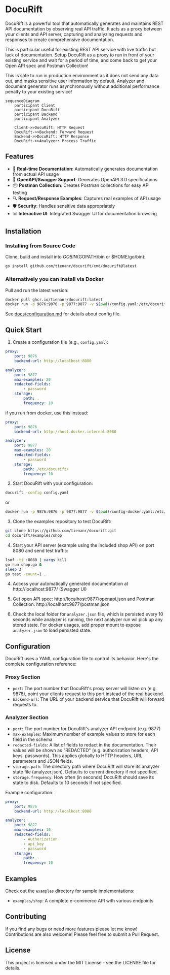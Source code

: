 # DocuRift

DocuRift is a powerful tool that automatically generates and maintains REST API documentation by observing real API traffic. It acts as a proxy between your clients and API server, capturing and analyzing requests and responses to create comprehensive documentation.

This is particular useful for existing REST API service with live traffic but lack of documentation. Setup DocuRift as a proxy to run in front of your existing service and wait for a period of time, and come back to get your Open API spec and Postman Collection! 

This is safe to run in production environment as it does not send any data out, and masks sensitive user information by default. Analyzer and document generator runs asynchronously without additional performance penalty to your existing service!

```mermaid
sequenceDiagram
    participant Client
    participant DocuRift
    participant Backend
    participant Analyzer
    
    Client->>DocuRift: HTTP Request
    DocuRift->>Backend: Forward Request
    Backend->>DocuRift: HTTP Response
    DocuRift->>Analyzer: Process Traffic
```

## Features

- 🔄 **Real-time Documentation**: Automatically generates documentation from actual API usage
- 📝 **OpenAPI/Swagger Support**: Generates OpenAPI 3.0 specifications
- 📦 **Postman Collection**: Creates Postman collections for easy API testing
- 🔍 **Request/Response Examples**: Captures real examples of API usage
- 🛡️ **Security**: Handles sensitive data appropriately
- 📊 **Interactive UI**: Integrated Swagger UI for documentation browsing

## Installation

### Installing from Source Code

Clone, build and install into $GOBIN ($GOPATH/bin or $HOME/go/bin):

```bash
go install github.com/tienanr/docurift/cmd/docurift@latest
```

### Alternatively you can install via Docker

Pull and run the latest version:

```bash
docker pull ghcr.io/tienanr/docurift:latest
docker run -p 9876:9876 -p 9877:9877 -v $(pwd)/config.yaml:/etc/docurift/config.yaml ghcr.io/tienanr/docurift:latest
```

See [docs/configuration.md](docs/configuration.md) for details about config file.

## Quick Start

1. Create a configuration file (e.g., `config.yaml`):
```yaml
proxy:
    port: 9876
    backend-url: http://localhost:8080

analyzer:
    port: 9877
    max-examples: 20
    redacted-fields:
        - password
    storage:
        path: .
        frequency: 10
```
if you run from docker, use this instead:
```yaml
proxy:
    port: 9876
    backend-url: http://host.docker.internal:8080

analyzer:
    port: 9877
    max-examples: 20
    redacted-fields:
        - password
    storage:
        path: /etc/docurift/
        frequency: 10
```

2. Start DocuRift with your configuration:
```bash
docurift -config config.yaml
```
or
```bash
docker run -p 9876:9876 -p 9877:9877 -v $(pwd)/config-docker.yaml:/etc/docurift/config.yaml ghcr.io/tienanr/docurift:latest
```

3. Clone the examples repository to test DocuRift:
```bash
git clone https://github.com/tienanr/docurift.git 
cd docurift/examples/shop
```

4. Start your API server (example using the included shop API) on port 8080 and send test traffic:
```bash
lsof -ti :8080 | xargs kill
go run shop.go &
sleep 3
go test -count=1 .
```

4. Access your automatically generated documentation at http://localhost:9877/ (Swagger UI)

5. Get open API spec: http://localhost:9877/openapi.json and Postman Collection: http://localhost:9877/postman.json

6. Check the local folder for `analyzer.json` file, which is persisted every 10 seconds while analyzer is running, the next analyzer run wil pick up any stored state. For docker usages, add proper mount to expose `analyzer.json` to load persisted state.

## Configuration

DocuRift uses a YAML configuration file to control its behavior. Here's the complete configuration reference:

### Proxy Section
- `port`: The port number that DocuRift's proxy server will listen on (e.g. 9876), point your clients request to this port instead of the real backend.
- `backend-url`: The URL of your backend service that DocuRift will forward requests to.

### Analyzer Section  
- `port`: The port number for DocuRift's analyzer API endpoint (e.g. 9877)
- `max-examples`: Maximum number of example values to store for each field in the schema
- `redacted-fields`: A list of fields to redact in the documentation. Their values will be shown as "REDACTED" (e.g. authorization headers, API keys, passwords). This applies globally to HTTP headers, URL parameters and JSON fields.
- `storage.path`: The directory path where DocuRift will store its analyzer state file (analyzer.json). Defaults to current directory if not specified.
- `storage.frequency`: How often (in seconds) DocuRift should save its state to disk. Defaults to 10 seconds if not specified.

Example configuration:
```yaml
proxy:
    port: 9876
    backend-url: http://localhost:8080

analyzer:
    port: 9877
    max-examples: 10
    redacted-fields:
        - Authorization
        - api_key
        - password
    storage:
        path: .
        frequency: 10
```

## Examples

Check out the `examples` directory for sample implementations:
- `examples/shop`: A complete e-commerce API with various endpoints

## Contributing

If you find any bugs or need more features please let me know!
Contributions are also welcome! Please feel free to submit a Pull Request.

## License

This project is licensed under the MIT License - see the LICENSE file for details. 